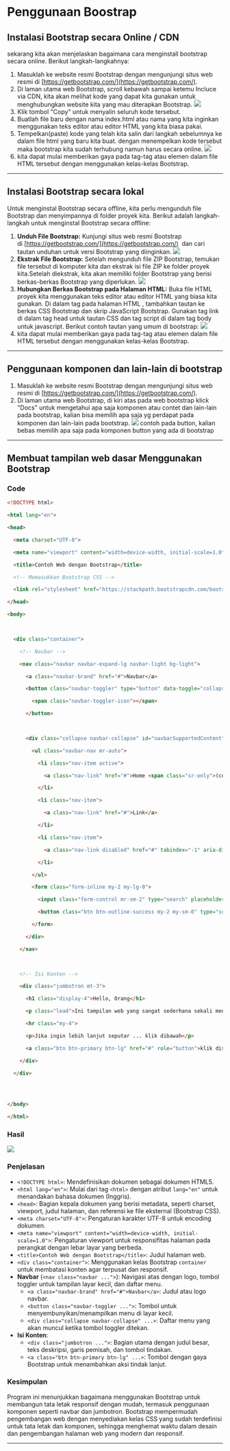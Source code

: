 # Penggunaan Boostrap

## Instalasi Bootstrap secara Online /  CDN

sekarang kita akan menjelaskan bagaimana cara menginstall bootstrap secara online. Berikut langkah-langkahnya:

1. Masuklah ke website resmi Bootstrap dengan mengunjungi situs web resmi di [https://getbootstrap.com/](https://getbootstrap.com/).
2. Di laman utama web Bootstrap, scroll kebawah sampai ketemu Incluce via CDN, kita akan melihat kode yang dapat kita gunakan untuk menghubungkan website kita yang mau diterapkan Bootstrap.
![](Penggunaan%20Bootstrap/AsetP/Ss10.png)
3. Klik tombol "Copy" untuk menyalin seluruh kode tersebut.
4. Buatlah file baru dengan nama index.html atau nama yang kita inginkan menggunakan teks editor atau editor HTML yang kita biasa pakai.
5. Tempelkan(paste) kode yang telah kita salin dari langkah sebelumnya ke dalam file html yang baru kita buat. dengan menempelkan kode tersebut maka bootstrap kita sudah terhubung namun harus secara online.
![](Penggunaan%20Bootstrap/AsetP/Ss11.png)
6. kita dapat mulai memberikan gaya pada tag-tag atau elemen dalam file HTML tersebut dengan menggunakan kelas-kelas Bootstrap.

---
## Instalasi Bootstrap secara lokal

Untuk menginstal Bootstrap secara offline, kita perlu mengunduh file Bootstrap dan menyimpannya di folder proyek kita. Berikut adalah langkah-langkah untuk menginstal Bootstrap secara offline:

1. **Unduh File Bootstrap:** Kunjungi situs web resmi Bootstrap di [https://getbootstrap.com/](https://getbootstrap.com/)  dan cari tautan unduhan untuk versi Bootstrap yang diinginkan.
![](Penggunaan%20Bootstrap/AsetP/Ss12.png)
2. **Ekstrak File Bootstrap:** Setelah mengunduh file ZIP Bootstrap, temukan file tersebut di komputer kita dan ekstrak isi file ZIP ke folder proyek kita.Setelah diekstrak, kita akan memiliki folder Bootstrap yang berisi berkas-berkas Bootstrap yang diperlukan.
![](Penggunaan%20Bootstrap/AsetP/Ss13.png)
3. **Hubungkan Berkas Bootstrap pada Halaman HTML:** Buka file HTML proyek kita menggunakan teks editor atau editor HTML yang biasa kita gunakan. Di dalam tag pada halaman HTML , tambahkan tautan ke berkas CSS Bootstrap dan skrip JavaScript Bootstrap. Gunakan tag link di dalam tag head untuk tautan CSS dan tag script di dalam tag body untuk javascript. Berikut contoh tautan yang umum di bootstrap:
![](Penggunaan%20Bootstrap/AsetP/Ss14.png)
4. kita dapat mulai memberikan gaya pada tag-tag atau elemen dalam file HTML tersebut dengan menggunakan kelas-kelas Bootstrap.

---
## Penggunaan komponen dan lain-lain di bootstrap

1. Masuklah ke website resmi Bootstrap dengan mengunjungi situs web resmi di [https://getbootstrap.com/](https://getbootstrap.com/).
2. Di laman utama web Bootstrap, di kiri atas pada web bootstrap klick "Docs" untuk mengetahui apa saja komponen atau contet dan lain-lain pada bootstrap, kalian bisa memilih apa saja yg perdapat pada komponen dan lain-lain pada bootstrap.
![](AsetP/Ss1.png)
contoh pada button, kalian bebas memilih apa saja pada komponen button yang ada di bootstrap

---
## Membuat tampilan web dasar Menggunakan Bootstrap

### Code
```html
<!DOCTYPE html>

<html lang="en">

<head>

  <meta charset="UTF-8">

  <meta name="viewport" content="width=device-width, initial-scale=1.0">

  <title>Contoh Web dengan Bootstrap</title>

  <!-- Memasukkan Bootstrap CSS -->

  <link rel="stylesheet" href="https://stackpath.bootstrapcdn.com/bootstrap/4.5.2/css/bootstrap.min.css" integrity="sha384-JcKb8q3iqJ61gNV9KGb8thSsNjpSL0n8PARn9HuZOnIxN0hoP+VmmDGMN5t9UJ0Z" crossorigin="anonymous">

</head>

<body>

  

  <div class="container">

    <!-- Navbar -->

    <nav class="navbar navbar-expand-lg navbar-light bg-light">

      <a class="navbar-brand" href="#">Navbar</a>

      <button class="navbar-toggler" type="button" data-toggle="collapse" data-target="#navbarSupportedContent" aria-controls="navbarSupportedContent" aria-expanded="false" aria-label="Toggle navigation">

        <span class="navbar-toggler-icon"></span>

      </button>

  

      <div class="collapse navbar-collapse" id="navbarSupportedContent">

        <ul class="navbar-nav mr-auto">

          <li class="nav-item active">

            <a class="nav-link" href="#">Home <span class="sr-only">(current)</span></a>

          </li>

          <li class="nav-item">

            <a class="nav-link" href="#">Link</a>

          </li>

          <li class="nav-item">

            <a class="nav-link disabled" href="#" tabindex="-1" aria-disabled="true">Disabled</a>

          </li>

        </ul>

        <form class="form-inline my-2 my-lg-0">

          <input class="form-control mr-sm-2" type="search" placeholder="Search" aria-label="Search">

          <button class="btn btn-outline-success my-2 my-sm-0" type="submit">Search</button>

        </form>

      </div>

    </nav>

  

    <!-- Isi Konten -->

    <div class="jumbotron mt-3">

      <h1 class="display-4">Hello, Orang</h1>

      <p class="lead">Ini tampilan web yang sangat sederhana sekali menggunakan bootstrap. </p>

      <hr class="my-4">

      <p>Jika ingin lebih lanjut seputar ... klik dibawah</p>

      <a class="btn btn-primary btn-lg" href="#" role="button">klik disini!</a>

    </div>

  </div>

  
  

</body>

</html>
```

### Hasil

![](Penggunaan%20Bootstrap/AsetP/Ss15.png)

### Penjelasan

- `<!DOCTYPE html>`: Mendefinisikan dokumen sebagai dokumen HTML5.
- `<html lang="en">`: Mulai dari tag `<html>` dengan atribut `lang="en"` untuk menandakan bahasa dokumen (Inggris).
- `<head>`: Bagian kepala dokumen yang berisi metadata, seperti charset, viewport, judul halaman, dan referensi ke file eksternal (Bootstrap CSS).
- `<meta charset="UTF-8">`: Pengaturan karakter UTF-8 untuk encoding dokumen.
- `<meta name="viewport" content="width=device-width, initial-scale=1.0">`: Pengaturan viewport untuk responsifitas halaman pada perangkat dengan lebar layar yang berbeda.
- `<title>Contoh Web dengan Bootstrap</title>`: Judul halaman web.
- `<div class="container">`: Menggunakan kelas Bootstrap `container` untuk membatasi konten agar terpusat dan responsif.
- **Navbar** (`<nav class="navbar ...">`): Navigasi atas dengan logo, tombol toggler untuk tampilan layar kecil, dan daftar menu.
    - `<a class="navbar-brand" href="#">Navbar</a>`: Judul atau logo navbar.
    - `<button class="navbar-toggler ...">`: Tombol untuk menyembunyikan/menampilkan menu di layar kecil.
    - `<div class="collapse navbar-collapse" ...>`: Daftar menu yang akan muncul ketika tombol toggler ditekan.
- **Isi Konten**:
    - `<div class="jumbotron ...">`: Bagian utama dengan judul besar, teks deskripsi, garis pemisah, dan tombol tindakan.
    - `<a class="btn btn-primary btn-lg" ...>`: Tombol dengan gaya Bootstrap untuk menambahkan aksi tindak lanjut.

### Kesimpulan

Program ini menunjukkan bagaimana menggunakan Bootstrap untuk membangun tata letak responsif dengan mudah, termasuk penggunaan komponen seperti navbar dan jumbotron. Bootstrap mempermudah pengembangan web dengan menyediakan kelas CSS yang sudah terdefinisi untuk tata letak dan komponen, sehingga menghemat waktu dalam desain dan pengembangan halaman web yang modern dan responsif.

---
